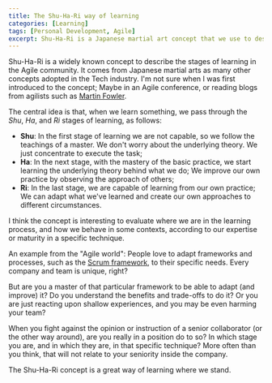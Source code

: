 ```yaml
---
title: The Shu-Ha-Ri way of learning
categories: [Learning]
tags: [Personal Development, Agile]
excerpt: Shu-Ha-Ri is a Japanese martial art concept that we use to describe the stages of learning.
---
```


Shu-Ha-Ri is a widely known concept to describe the stages of learning in the Agile community. It comes from Japanese martial arts as many other concepts adopted in the Tech industry. I'm not sure when I was first introduced to the concept; Maybe in an Agile conference, or reading blogs from agilists such as [Martin Fowler](https://martinfowler.com/bliki/ShuHaRi.html).

The central idea is that, when we learn something, we pass through the *Shu*, *Ha*, and *Ri* stages of learning, as follows:

- **Shu**: In the first stage of learning we are not capable, so we follow the teachings of a master. We don't worry about the underlying theory. We just concentrate to execute the task;
- **Ha**: In the next stage, with the mastery of the basic practice, we start learning the underlying theory behind what we do; We improve our own practice by observing the approach of others;
- **Ri**: In the last stage, we are capable of learning from our own practice; We can adapt what we've learned and create our own approaches to different circumstances.

I think the concept is interesting to evaluate where we are in the learning process, and how we behave in some contexts, according to our expertise or maturity in a specific technique.

An example from the "Agile world": People love to adapt frameworks and processes, such as the [Scrum framework](https://scrumguides.org/), to their specific needs. Every company and team is unique, right?

But are you a master of that particular framework to be able to adapt (and improve) it? Do you understand the benefits and trade-offs to do it? Or you are just reacting upon shallow experiences, and you may be even harming your team?

When you fight against the opinion or instruction of a senior collaborator (or the other way around), are you really in a position do to so? In which stage you are, and in which they are, in that specific technique? More often than you think, that will not relate to your seniority inside the company.

The Shu-Ha-Ri concept is a great way of learning where we stand.
